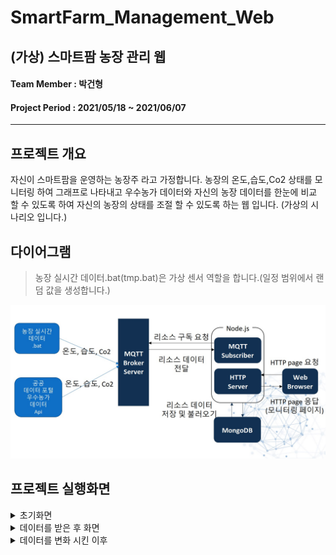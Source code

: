 # SmartFarm_Management_Web
## (가상) 스마트팜 농장 관리 웹
#### Team Member : 박건형
#### Project Period : 2021/05/18 ~ 2021/06/07

----

## 프로젝트 개요
자신이 스마트팜을 운영하는 농장주 라고 가정합니다. 농장의 온도,습도,Co2 상태를 모니터링 하여 그래프로 나타내고 우수농가 데이터와 자신의 농장 데이터를 한눈에 비교 할 수 있도록 하여 자신의 농장의 상태를 조절 할 수 있도록 하는 웹 입니다. (가상의 시나리오 입니다.)

## 다이어그램
> 농장 실시간 데이터.bat(tmp.bat)은 가상 센서 역할을 합니다.(일정 범위에서 랜덤 값을 생성합니다.)

<img src = './Image/diagram.jpg'>

## 프로젝트 실행화면
<details>
<summary>초기화면</summary>

> 실시간으로 자신의 농장 데이터만 받는 화면

<img src ='./Image/screen1.jpg' width = 500>

</details>

<details>
<summary>데이터를 받은 후 화면</summary>

> 우수농가 데이터를 받은 직후 화면(select data 버튼 클릭)

<img src ='./Image/screen2.jpg' width = 500>

</details>

<details>
<summary>데이터를 변화 시킨 이후</summary>

> 데이터를 조절한후 모습 그래프만 보았을때 큰 차이는 없는 것 처럼보이지만 
그래프에 직접 마우스를 올려보면 값이 변한 것을 볼 수 있습니다.

<img src ='./Image/screen2.jpg' width = 500>

</details>